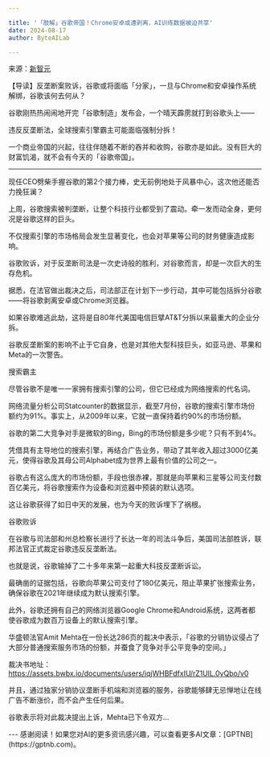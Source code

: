 ```yaml
---

title: '「肢解」谷歌帝国！Chrome安卓或遭剥离，AI训练数据被迫共享'
date: 2024-08-17
author: ByteAILab

---
```


来源：[新智元](https://mp.weixin.qq.com/s/16ig3q2jkR7kevfHJ7wfHg)

【导读】反垄断案败诉，谷歌或将面临「分家」，一旦与Chrome和安卓操作系统解绑，谷歌该何去何从？

谷歌刚热热闹闹地开完「谷歌制造」发布会，一个晴天霹雳就打到谷歌头上——

违反反垄断法，全球搜索引擎霸主可能面临强制分拆！

一个商业帝国的兴起，往往伴随着不断的吞并和收购，谷歌亦是如此。没有巨大的财富饥渴，就不会有今天的「谷歌帝国」。

---


现任CEO劈柴手握谷歌的第2个接力棒，史无前例地处于风暴中心，这次他还能否力挽狂澜？

上周，谷歌搜索被判垄断，让整个科技行业都受到了震动。牵一发而动全身，更何况是谷歌这样的巨头。

不仅搜索引擎的市场格局会发生显著变化，也会对苹果等公司的财务健康造成影响。

谷歌败诉，对于反垄断司法是一次史诗般的胜利，对谷歌而言，却是一次巨大的生存危机。

据悉，在法官做出裁决之后，司法部正在计划下一步行动，其中可能包括拆分谷歌——将谷歌剥离安卓或Chrome浏览器。

如果谷歌难逃此劫，这将是自80年代美国电信巨擘AT&T分拆以来最重大的企业分拆。

谷歌反垄断案的影响不止于它自身，也是对其他大型科技巨头，如亚马逊、苹果和Meta的一次警告。

搜索霸主

尽管谷歌不是唯一一家拥有搜索引擎的公司，但它已经成为网络搜索的代名词。

网络流量分析公司Statcounter的数据显示，截至7月份，谷歌的搜索引擎市场份额约为91%。事实上，从2009年以来，它就一直保持着约90%的市场份额。

谷歌的第二大竞争对手是微软的Bing，Bing的市场份额是多少呢？只有不到4%。

凭借具有主导地位的搜索引擎，再结合广告业务，带动了其年收入超过3000亿美元，使得谷歌及其母公司Alphabet成为世界上最有价值的公司之一。

谷歌占有这么庞大的市场份额，手段也很赤裸，那就是向苹果和三星等公司支付数百亿美元，将谷歌搜索作为设备和浏览器中预装的默认选项。

这让谷歌获得了如日中天的发展，也为今天的败诉埋下了祸根。

谷歌败诉

在谷歌与司法部和州总检察长进行了长达一年的司法斗争后，美国司法部胜诉，联邦法官正式裁定谷歌违反反垄断法。

也就是说，谷歌输掉了二十多年来第一起重大科技反垄断诉讼。

最确凿的证据包括，谷歌向苹果公司支付了180亿美元，阻止苹果扩张搜索业务，确保谷歌在2021年继续成为默认搜索引擎。

此外，谷歌还拥有自己的网络浏览器Google Chrome和Android系统，这两者都使谷歌成为数百万设备上的默认搜索引擎。

华盛顿法官Amit Mehta在一份长达286页的裁决中表示，「谷歌的分销协议侵占了大部分普通搜索服务市场的份额，并蚕食了竞争对手公平竞争的空间。」

裁决书地址：https://assets.bwbx.io/documents/users/iqjWHBFdfxIU/rZ1UlL.0yQbo/v0

并且，通过独家分销协议垄断手机端和浏览器的服务，谷歌能够肆无忌惮地让在线广告不断涨价，而不会产生任何后果。

谷歌表示将对此裁决提出上诉，Mehta已下令双方...


<Article Continues in Source URL: [点击这里查看全文](https://www.aixinzhijie.com/article/6846446)>
---
感谢阅读！如果您对AI的更多资讯感兴趣，可以查看更多AI文章：[GPTNB](https://gptnb.com)。